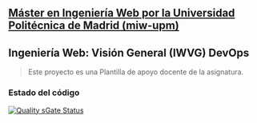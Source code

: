 ## [Máster en Ingeniería Web por la Universidad Politécnica de Madrid (miw-upm)](http://miw.etsisi.upm.es)
## Ingeniería Web: Visión General (IWVG) DevOps
> Este proyecto es una Plantilla de apoyo docente de la asignatura.

### Estado del código

[![Quality sGate Status](https://sonarcloud.io/api/project_badges/measure?project=iwvg-devops-jin-yifan&metric=alert_status)](https://sonarcloud.io/summary/new_code?id=iwvg-devops-jin-yifan)